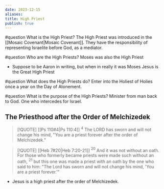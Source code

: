 ```yaml
---
date: 2023-12-15
aliases: 
title: High Priest
publish: true
---
```



#question What is the High Priest?
The High Priest was introduced in the [[Mosaic Covenant|Mosaic Covenant]].
They have the responsibility of representing Israelite before God, as a mediator.


#question  Who are the High Priests?
Moses was also the High Priest
- Suppose to be Aaron in writing, but when in really it was Moses
Jesus is the Great High Priest

#question What does the High Priests do?
Enter into the Holiest of Holies once a year on the Day of Atonement.

#question What is the purpose of the High Priests?
Minister from man back to God. One who intercedes for Israel.

## The Priesthood after the Order of Melchizedek

> [!QUOTE] [[Ps 110#4|Ps 110:4]]
> $^{4}$ The LORD has sworn and will not change his mind, "You are a priest forever after the order of Melchizedek."  

> [!QUOTE] [[Heb 7#20|Heb 7:20-21]]
> $^{20}$ And it was not without an oath. For those who formerly became priests were made such without an oath,  $^{21}$ but this one was made a priest with an oath by the one who said to him: "The Lord has sworn and will not change his mind, 'You are a priest forever.'"  

- Jesus is a high priest after the order of Melchizedek.


